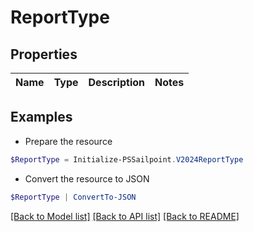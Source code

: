 # ReportType
## Properties

Name | Type | Description | Notes
------------ | ------------- | ------------- | -------------

## Examples

- Prepare the resource
```powershell
$ReportType = Initialize-PSSailpoint.V2024ReportType 
```

- Convert the resource to JSON
```powershell
$ReportType | ConvertTo-JSON
```

[[Back to Model list]](../README.md#documentation-for-models) [[Back to API list]](../README.md#documentation-for-api-endpoints) [[Back to README]](../README.md)

